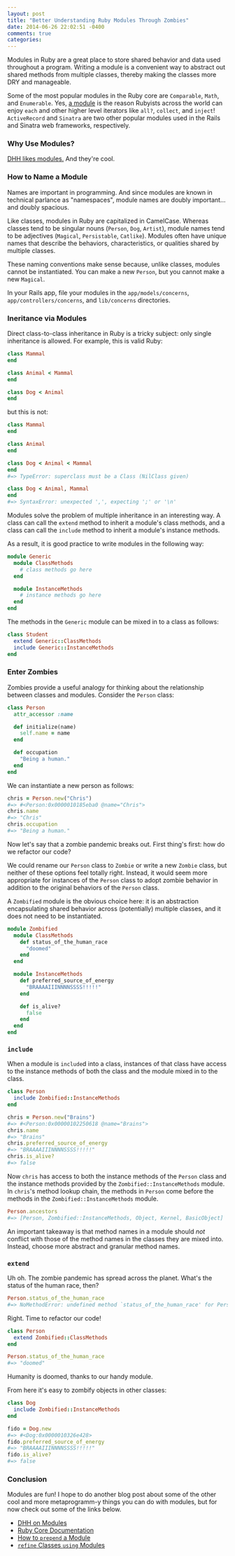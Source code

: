 ```yaml
---
layout: post
title: "Better Understanding Ruby Modules Through Zombies"
date: 2014-06-26 22:02:51 -0400
comments: true
categories: 
---
```


Modules in Ruby are a great place to store shared behavior and data used throughout a program. Writing a module is a convenient way to abstract out shared methods from multiple classes, thereby making the classes more DRY and manageable.

Some of the most popular modules in the Ruby core are `Comparable`, `Math`, and `Enumerable`. Yes, [a module](http://ruby-doc.org/core-2.1.2/Enumerable.html) is the reason Rubyists across the world can enjoy `each` and other higher level iterators like `all?`, `collect`, and `inject`! `ActiveRecord` and `Sinatra` are two other popular modules used in the Rails and Sinatra web frameworks, respectively.

### Why Use Modules?

[DHH likes modules.](http://signalvnoise.com/posts/3372-put-chubby-models-on-a-diet-with-concerns) And they're cool.

### How to Name a Module

Names are important in programming. And since modules are known in technical parlance as "namespaces", module names are doubly important... and doubly spacious.

Like classes, modules in Ruby are capitalized in CamelCase. Whereas classes tend to be singular nouns (`Person`, `Dog`, `Artist`), module names tend to be adjectives (`Magical`, `Persistable`, `Catlike`). Modules often have unique names that describe the behaviors, characteristics, or qualities shared by multiple classes.

These naming conventions make sense because, unlike classes, modules cannot be instantiated. You can make a new `Person`, but you cannot make a new `Magical`.

In your Rails app, file your modules in the `app/models/concerns`, `app/controllers/concerns`, and `lib/concerns` directories.

### Ineritance via Modules

Direct class-to-class inheritance in Ruby is a tricky subject: only single inheritance is allowed. For example, this is valid Ruby:
```ruby
class Mammal
end

class Animal < Mammal
end

class Dog < Animal
end
```
but this is not:
```ruby
class Mammal
end

class Animal
end

class Dog < Animal < Mammal
end
#=> TypeError: superclass must be a Class (NilClass given)

class Dog < Animal, Mammal
end
#=> SyntaxError: unexpected ',', expecting ';' or '\n'
```

Modules solve the problem of multiple inheritance in an interesting way. A class can call the `extend` method to inherit a module's class methods, and a class can call the `include` method to inherit a module's instance methods.

As a result, it is good practice to write modules in the following way:

```ruby
module Generic
  module ClassMethods
    # class methods go here
  end

  module InstanceMethods
    # instance methods go here
  end
end
```

The methods in the `Generic` module can be mixed in to a class as follows:

```ruby
class Student
  extend Generic::ClassMethods
  include Generic::InstanceMethods
end
```

### Enter Zombies

Zombies provide a useful analogy for thinking about the relationship between classes and modules. Consider the `Person` class:

```ruby
class Person
  attr_accessor :name

  def initialize(name)
    self.name = name
  end

  def occupation
    "Being a human."
  end
end
```

We can instantiate a new person as follows:

```ruby
chris = Person.new("Chris")
#=> #<Person:0x0000010185eba0 @name="Chris">
chris.name
#=> "Chris"
chris.occupation
#=> "Being a human."
```

Now let's say that a zombie pandemic breaks out. First thing's first: how do we refactor our code?

We could rename our `Person` class to `Zombie` or write a new `Zombie` class, but neither of these options feel totally right. Instead, it would seem more appropriate for instances of the `Person` class to adopt zombie behavior in addition to the original behaviors of the `Person` class.

A `Zombified` module is the obvious choice here: it is an abstraction encapsulating shared behavior across (potentially) multiple classes, and it does not need to be instantiated.

```ruby
module Zombified
  module ClassMethods
    def status_of_the_human_race
      "doomed"
    end
  end

  module InstanceMethods
    def preferred_source_of_energy
      "BRAAAAIIINNNNSSSS!!!!!"
    end

    def is_alive?
      false
    end
  end
end
```

### `include`

When a module is `include`d into a class, instances of that class have access to the instance methods of both the class and the module mixed in to the class.

```ruby
class Person
  include Zombified::InstanceMethods
end

chris = Person.new("Brains")
#=> #<Person:0x00000102250618 @name="Brains">
chris.name
#=> "Brains"
chris.preferred_source_of_energy
#=> "BRAAAAIIINNNNSSSS!!!!!"
chris.is_alive?
#=> false
```

Now `chris` has access to both the instance methods of the `Person` class and the instance methods provided by the `Zombified::InstanceMethods` module. In `chris`'s method lookup chain, the methods in `Person` come before the methods in the `Zombified::InstanceMethods` module.

```ruby
Person.ancestors
#=> [Person, Zombified::InstanceMethods, Object, Kernel, BasicObject]
```

An important takeaway is that method names in a module should *not* conflict with those of the method names in the classes they are mixed into. Instead, choose more abstract and granular method names.

### `extend`

Uh oh. The zombie pandemic has spread across the planet. What's the status of the human race, then?

```ruby
Person.status_of_the_human_race
#=> NoMethodError: undefined method `status_of_the_human_race' for Person:Class
```

Right. Time to refactor our code!

```ruby
class Person
  extend Zombified::ClassMethods
end

Person.status_of_the_human_race
#=> "doomed"
```

Humanity is doomed, thanks to our handy module.

From here it's easy to zombify objects in other classes:

```ruby
class Dog
  include Zombified::InstanceMethods
end

fido = Dog.new
#=> #<Dog:0x0000010326e428>
fido.preferred_source_of_energy
#=> "BRAAAAIIINNNNSSSS!!!!!"
fido.is_alive?
#=> false
```

### Conclusion

Modules are fun! I hope to do another blog post about some of the other cool and more metaprogramm-y things you can do with modules, but for now check out some of the links below.


- [DHH on Modules](http://signalvnoise.com/posts/3372-put-chubby-models-on-a-diet-with-concerns)
- [Ruby Core Documentation](http://www.ruby-doc.org/core-2.1.2/Module.html)
- [How to `prepend` a Module](http://gshutler.com/2013/04/ruby-2-module-prepend/)
- [`refine` Classes `using` Modules](http://dev.af83.com/2012/11/05/ruby-2-0-module-refine.html)